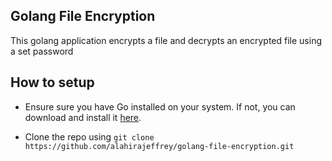 ## Golang File Encryption

This golang application encrypts a file and decrypts an encrypted file using a set password

## How to setup

- Ensure sure you have Go installed on your system. If not, you can download and install it [here](https://golang.org/dl/).

- Clone the repo using `git clone https://github.com/alahirajeffrey/golang-file-encryption.git`
